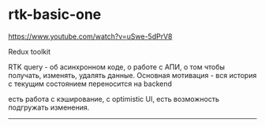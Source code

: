 # rtk-basic-one

<https://www.youtube.com/watch?v=uSwe-5dPrV8>

Redux toolkit

RTK query - об асинхронном коде, о работе с АПИ, о том чтобы получать, изменять, удалять данные.
Основная мотивация - вся история с текущим состоянием переносится на backend

есть работа с кэширование, с optimistic UI, есть возможность подгружать изменения.

------------------------------------------------------------------------------------------------

